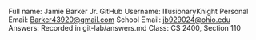 Full name: Jamie Barker Jr.
GitHub Username: IllusionaryKnight
Personal Email: Barker43920@gmail.com
School Email: jb929024@ohio.edu
Answers: Recorded in git-lab/answers.md
Class: CS 2400, Section 110
